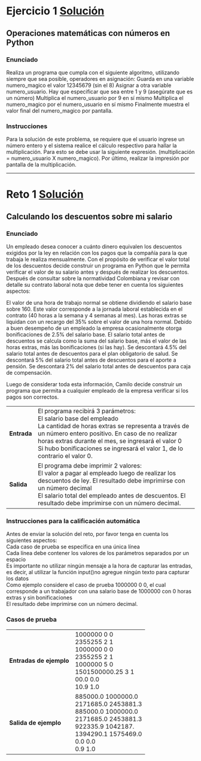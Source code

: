 # Ejercicio 1 [Solución](https://github.com/dsernag/MisionTICUSA2022/blob/main/Ciclo1Python/Semana1/Ejercicio1.py)
## Operaciones matemáticas con números en Python

### Enunciado
Realiza un programa que cumpla con el siguiente algoritmo, utilizando siempre que sea posible, operadores en asignación: Guarda en una variable numero_magico el valor 12345679 (sin el 8) Asignar a otra variable numero_usuario. Hay que especificar que sea entre 1 y 9 (asegúrate que es un número) Multiplica el numero_usuario por 9 en sí mismo Multiplica el numero_magico por el numero_usuario en sí mismo Finalmente muestra el valor final del numero_magico por pantalla.

### Instrucciones

Para la solución de este problema, se requiere que el usuario ingrese un número entero y el sistema realice el cálculo respectivo para hallar la multiplicación. Para esto se debe usar la siguiente expresión. (multiplicación = numero_usuario X numero_magico). Por último, realizar la impresión por pantalla de la multiplicación.
___

# Reto 1 [Solución](https://github.com/dsernag/MisionTICUSA2022/blob/main/Ciclo1Python/Semana1/Reto1.py)
## Calculando los descuentos sobre mi salario

### Enunciado
Un empleado desea conocer a cuánto dinero equivalen los descuentos exigidos por la ley en relación con los pagos que la compañía para la que trabaja le realiza mensualmente. Con el propósito de verificar el valor total de los descuentos decide construir un programa en Python que le permita verificar el valor de su salario antes y después de realizar los descuentos. Después de consultar sobre la normatividad Colombiana y revisar con detalle su contrato laboral nota que debe tener en cuenta los siguientes aspectos:

El valor de una hora de trabajo normal se obtiene dividiendo el salario base sobre 160. Este valor corresponde a la jornada laboral establecida en el contrato (40 horas a la semana y 4 semanas al mes).
Las horas extras se liquidan con un recargo del 35% sobre el valor de una hora normal.
Debido a buen desempeño de un empleado la empresa ocasionalmente otorga bonificaciones de 2.5% del salario base.
El salario total antes de descuentos se calcula como la suma del salario base, más el valor de las horas extras, más las bonificaciones (si las hay).
Se descontará 4.5% del salario total antes de descuentos para el plan obligatorio de salud.
Se descontará 5% del salario total antes de descuentos para el aporte a pensión.
Se descontará 2% del salario total antes de descuentos para caja de compensación.


Luego de considerar toda esta información, Camilo decide construir un programa que permita a cualquier empleado de la empresa verificar si los pagos son correctos.

| | |
| --- | --- |
| **Entrada** | El programa recibirá 3 parámetros: <br> El salario base del empleado <br> La cantidad de horas extras se representa a través de un número entero positivo. En caso de no realizar horas extras durante el mes, se ingresará el valor 0 <br> Si hubo bonificaciones se ingresará el valor 1, de lo contrario el valor 0.|
| **Salida** | El programa debe imprimir 2 valores: <br> El valor a pagar al empleado luego de realizar los descuentos de ley. El resultado debe imprimirse con un número decimal <br> El salario total del empleado antes de descuentos. El resultado debe imprimirse con un número decimal.|

### Instrucciones para la calificación automática

Antes de enviar la solución del reto, por favor tenga en cuenta los siguientes aspectos: <br> Cada caso de prueba se especifica en una única línea <br> Cada línea debe contener los valores de los parámetros separados por un espacio <br> Es importante no utilizar ningún mensaje a la hora de capturar las entradas, es decir, al utilizar la función input()no agregue ningún texto para capturar los datos <br> Como ejemplo considere el caso de prueba 1000000 0 0, el cual corresponde a un trabajador con una salario base de 1000000 con 0 horas extras y sin bonificaciones <br> El resultado debe imprimirse con un número decimal.

### Casos de prueba

| | |
| --- | --- |
| **Entradas de ejemplo** | 1000000 0 0 </br> 2355255 2 1 <br> 1000000 0 0 <br> 2355255 2 1 <br> 1000000 5 0 <br> 1501500000.25 3 1 <br> 00.0 0.0 <br> 10.9 1.0 |
| **Salida de ejemplo** | 885000.0 1000000.0 </br> 2171685.0 2453881.3 <br> 885000.0 1000000.0 <br> 2171685.0 2453881.3 <br> 922335.9 1042187. <br> 1394290.1 1575469.0 <br> 0.0 0.0 <br> 0.9 1.0 |
